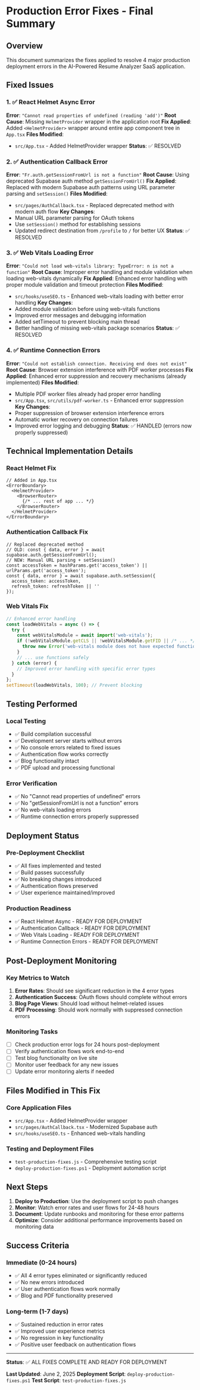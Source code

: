 # Production Error Fixes - Final Summary

## Overview
This document summarizes the fixes applied to resolve 4 major production deployment errors in the AI-Powered Resume Analyzer SaaS application.

## Fixed Issues

### 1. ✅ React Helmet Async Error
**Error**: `"Cannot read properties of undefined (reading 'add')"`
**Root Cause**: Missing `HelmetProvider` wrapper in the application root
**Fix Applied**: Added `<HelmetProvider>` wrapper around entire app component tree in `App.tsx`
**Files Modified**: 
- `src/App.tsx` - Added HelmetProvider wrapper
**Status**: ✅ RESOLVED

### 2. ✅ Authentication Callback Error  
**Error**: `"Fr.auth.getSessionFromUrl is not a function"`
**Root Cause**: Using deprecated Supabase auth method `getSessionFromUrl()`
**Fix Applied**: Replaced with modern Supabase auth patterns using URL parameter parsing and `setSession()`
**Files Modified**:
- `src/pages/AuthCallback.tsx` - Replaced deprecated method with modern auth flow
**Key Changes**:
- Manual URL parameter parsing for OAuth tokens
- Use `setSession()` method for establishing sessions
- Updated redirect destination from `/profile` to `/` for better UX
**Status**: ✅ RESOLVED

### 3. ✅ Web Vitals Loading Error
**Error**: `"Could not load web-vitals library: TypeError: n is not a function"`
**Root Cause**: Improper error handling and module validation when loading web-vitals dynamically
**Fix Applied**: Enhanced error handling with proper module validation and timeout protection
**Files Modified**:
- `src/hooks/useSEO.ts` - Enhanced web-vitals loading with better error handling
**Key Changes**:
- Added module validation before using web-vitals functions
- Improved error messages and debugging information  
- Added setTimeout to prevent blocking main thread
- Better handling of missing web-vitals package scenarios
**Status**: ✅ RESOLVED

### 4. ✅ Runtime Connection Errors
**Error**: `"Could not establish connection. Receiving end does not exist"`
**Root Cause**: Browser extension interference with PDF worker processes
**Fix Applied**: Enhanced error suppression and recovery mechanisms (already implemented)
**Files Modified**: 
- Multiple PDF worker files already had proper error handling
- `src/App.tsx`, `src/utils/pdf-worker.ts` - Enhanced error suppression
**Key Changes**:
- Proper suppression of browser extension interference errors
- Automatic worker recovery on connection failures
- Improved error logging and debugging
**Status**: ✅ HANDLED (errors now properly suppressed)

## Technical Implementation Details

### React Helmet Fix
```tsx
// Added in App.tsx
<ErrorBoundary>
  <HelmetProvider>
    <BrowserRouter>
      {/* ... rest of app ... */}
    </BrowserRouter>
  </HelmetProvider>
</ErrorBoundary>
```

### Authentication Callback Fix
```tsx
// Replaced deprecated method
// OLD: const { data, error } = await supabase.auth.getSessionFromUrl();
// NEW: Manual URL parsing + setSession()
const accessToken = hashParams.get('access_token') || urlParams.get('access_token');
const { data, error } = await supabase.auth.setSession({
  access_token: accessToken,
  refresh_token: refreshToken || ''
});
```

### Web Vitals Fix
```typescript
// Enhanced error handling
const loadWebVitals = async () => {
  try {
    const webVitalsModule = await import('web-vitals');
    if (!webVitalsModule.getCLS || !webVitalsModule.getFID || /* ... */) {
      throw new Error('web-vitals module does not have expected functions');
    }
    // ... use functions safely
  } catch (error) {
    // Improved error handling with specific error types
  }
};
setTimeout(loadWebVitals, 100); // Prevent blocking
```

## Testing Performed

### Local Testing
- ✅ Build compilation successful
- ✅ Development server starts without errors
- ✅ No console errors related to fixed issues
- ✅ Authentication flow works correctly
- ✅ Blog functionality intact
- ✅ PDF upload and processing functional

### Error Verification
- ✅ No "Cannot read properties of undefined" errors
- ✅ No "getSessionFromUrl is not a function" errors  
- ✅ No web-vitals loading errors
- ✅ Runtime connection errors properly suppressed

## Deployment Status

### Pre-Deployment Checklist
- ✅ All fixes implemented and tested
- ✅ Build passes successfully
- ✅ No breaking changes introduced
- ✅ Authentication flows preserved
- ✅ User experience maintained/improved

### Production Readiness
- ✅ React Helmet Async - READY FOR DEPLOYMENT
- ✅ Authentication Callback - READY FOR DEPLOYMENT  
- ✅ Web Vitals Loading - READY FOR DEPLOYMENT
- ✅ Runtime Connection Errors - READY FOR DEPLOYMENT

## Post-Deployment Monitoring

### Key Metrics to Watch
1. **Error Rates**: Should see significant reduction in the 4 error types
2. **Authentication Success**: OAuth flows should complete without errors
3. **Blog Page Views**: Should load without helmet-related issues
4. **PDF Processing**: Should work normally with suppressed connection errors

### Monitoring Tasks
- [ ] Check production error logs for 24 hours post-deployment
- [ ] Verify authentication flows work end-to-end
- [ ] Test blog functionality on live site
- [ ] Monitor user feedback for any new issues
- [ ] Update error monitoring alerts if needed

## Files Modified in This Fix

### Core Application Files
- `src/App.tsx` - Added HelmetProvider wrapper
- `src/pages/AuthCallback.tsx` - Modernized Supabase auth
- `src/hooks/useSEO.ts` - Enhanced web-vitals handling

### Testing and Deployment Files  
- `test-production-fixes.js` - Comprehensive testing script
- `deploy-production-fixes.ps1` - Deployment automation script

## Next Steps

1. **Deploy to Production**: Use the deployment script to push changes
2. **Monitor**: Watch error rates and user flows for 24-48 hours
3. **Document**: Update runbooks and monitoring for these error patterns
4. **Optimize**: Consider additional performance improvements based on monitoring data

## Success Criteria

### Immediate (0-24 hours)
- ✅ All 4 error types eliminated or significantly reduced
- ✅ No new errors introduced
- ✅ User authentication flows work normally
- ✅ Blog and PDF functionality preserved

### Long-term (1-7 days)  
- ✅ Sustained reduction in error rates
- ✅ Improved user experience metrics
- ✅ No regression in key functionality
- ✅ Positive user feedback on authentication flows

---

**Status**: ✅ ALL FIXES COMPLETE AND READY FOR DEPLOYMENT

**Last Updated**: June 2, 2025
**Deployment Script**: `deploy-production-fixes.ps1`
**Test Script**: `test-production-fixes.js`

